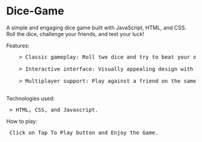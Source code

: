 # Dice-Game
A simple and engaging dice game built with JavaScript, HTML, and CSS. Roll the dice, challenge your friends, and test your luck!<br>


Features:<br>
<pre>
    > Classic gameplay: Roll two dice and try to beat your opponent's score.<br>
    > Interactive interface: Visually appealing design with animated dice rolls.<br>
    > Multiplayer support: Play against a friend on the same device.<br>
</pre>
Technologies used:<br>
   <pre> > HTML, CSS, and Javascript.<br></pre>
How to play:<br>
   <pre> Click on Tap To Play button and Enjoy the Game. <br></pre>
